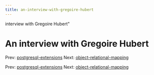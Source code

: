 ```yaml
---
title: an-interview-with-gregoire-hubert
---
```


interview with Gregoire Hubert"

# An interview with Gregoire Hubert

Prev:
[postgresql-extensions](postgresql-extensions.md)
Next:
[object-relational-mapping](object-relational-mapping.md)

Prev:
[postgresql-extensions](postgresql-extensions.md)
Next:
[object-relational-mapping](object-relational-mapping.md)
